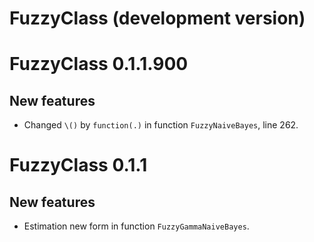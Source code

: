 # FuzzyClass (development version)


# FuzzyClass 0.1.1.900

## New features

- Changed `\()` by `function(.)` in function `FuzzyNaiveBayes`, line 262.



# FuzzyClass 0.1.1

## New features

- Estimation new form in function `FuzzyGammaNaiveBayes`.

